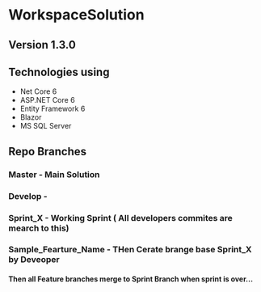 # WorkspaceSolution

## Version 1.3.0

## Technologies using

* Net Core 6
* ASP.NET Core 6
* Entity Framework 6
* Blazor
* MS SQL Server


## Repo Branches

### Master - Main Solution

### Develop - 

### Sprint_X - Working Sprint ( All developers commites are mearch to this)

### Sample_Fearture_Name - THen Cerate brange base Sprint_X by Deveoper

#### Then all Feature branches merge to Sprint Branch when sprint is over...